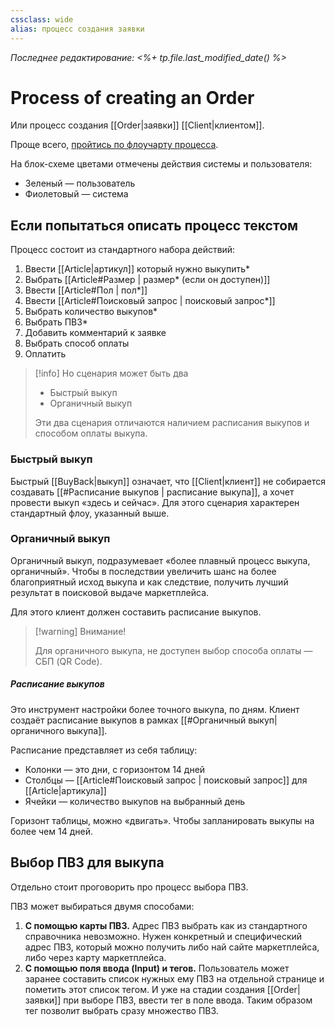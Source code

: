 ```yaml
---
cssclass: wide
alias: процесс создания заявки
---
```


*Последнее редактирование: <%+ tp.file.last_modified_date() %>*

# Process of creating an Order

Или процесс создания [[Order|заявки]] [[Client|клиентом]].

Проще всего, [пройтись по флоучарту процесса](https://www.figma.com/file/46x3tdzVJxkkeZ7cmvRTyv/2.-%D0%A1%D0%BE%D0%B7%D0%B4%D0%B0%D0%BD%D0%B8%D0%B5-%D0%BA%D0%BB%D0%B8%D0%B5%D0%BD%D1%82%D0%BE%D0%BC-%D0%B7%D0%B0%D1%8F%D0%B2%D0%BA%D0%B8-%D0%BD%D0%B0-%D0%B2%D1%8B%D0%BA%D1%83%D0%BF?node-id=0%3A1). 

На блок-схеме цветами отмечены действия системы и пользователя: 

- Зеленый — пользователь
- Фиолетовый — система

## Если попытаться описать процесс текстом

Процесс состоит из стандартного набора действий: 

1. Ввести [[Article|артикул]] который нужно выкупить*
2. Выбрать [[Article#Размер | размер* (если он доступен)]]
3. Ввести [[Article#Пол | пол*]]
4. Ввести [[Article#Поисковый запрос | поисковый запрос*]]
5. Выбрать количество выкупов*
6. Выбрать ПВЗ*
7. Добавить комментарий к заявке
8. Выбрать способ оплаты
9. Оплатить

>[!info] Но сценария может быть два
> - Быстрый выкуп
>- Органичный выкуп
>
>Эти два сценария отличаются наличием расписания выкупов и способом оплаты выкупа. 


###  Быстрый выкуп

Быстрый [[BuyBack|выкуп]] означает, что [[Client|клиент]] не собирается создавать [[#Расписание выкупов |  расписание выкупа]], а хочет провести выкуп «здесь и сейчас». Для этого сценария характерен стандартный флоу, указанный выше. 

### Органичный выкуп

Органичный выкуп, подразумевает «более плавный процесс выкупа, органичный». Чтобы в последствии увеличить шанс на более благоприятный исход выкупа и как следствие, получить лучший результат в поисковой выдаче маркетплейса. 

Для этого клиент должен составить расписание выкупов. 

>[!warning] Внимание!
>
> Для органичного выкупа, не доступен выбор способа оплаты — СБП (QR Code).

##### Расписание выкупов

Это инструмент настройки более точного выкупа, по дням. Клиент создаёт расписание выкупов в рамках [[#Органичный выкуп| органичного выкупа]]. 

Расписание представляет из себя таблицу: 
- Колонки — это дни, с горизонтом 14 дней
- Столбцы — [[Article#Поисковый запрос | поисковый запрос]] для [[Article|артикула]]
- Ячейки — количество выкупов на выбранный день

Горизонт таблицы, можно «двигать». Чтобы запланировать выкупы на более чем 14 дней. 


## Выбор ПВЗ для выкупа

Отдельно стоит проговорить про процесс выбора ПВЗ. 

ПВЗ может выбираться двумя способами: 

1. **С помощью карты ПВЗ.** Адрес ПВЗ выбрать как из стандартного справочника невозможно. Нужен конкретный и специфический адрес ПВЗ, который можно получить либо най сайте маркетплейса, либо через карту маркетплейса. 
2. **С помощью поля ввода (Input) и тегов.** Пользователь может заранее составить список нужных ему ПВЗ на отдельной странице и пометить этот список тегом. И уже на стадии создания [[Order|заявки]] при выборе ПВЗ, ввести тег в поле ввода. Таким образом тег позволит выбрать сразу множество ПВЗ.  